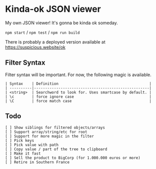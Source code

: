 # Kinda-ok JSON viewer

My own JSON viewer! It's gonna be kinda ok someday.

`npm start` / `npm test` / `npm run build`

There is probably a deployed version available at https://suspicious.website/ok

## Filter Syntax

Filter syntax will be important. For now, the following magic is available.

```
| Syntax    | Definition                                         |
| ----------|----------------------------------------------------|
| <string>  | Searchword to look for. Uses smartcase by default. |
| \c        | force ignore case                                  |
| \C        | force match case                                   |
```

## Todo

```
[ ] Show siblings for filtered objects/arrays
[ ] Support array/string/etc for root
[ ] Support for more magic in the filter
[ ] Pick keys
[ ] Pick value with path
[ ] Copy value / part of the tree to clipboard
[ ] Make it fast
[ ] Sell the product to BigCorp (for 1.000.000 euros or more)
[ ] Retire in Southern France
```
